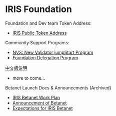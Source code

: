 # IRIS Foundation

Foundation and Dev team Token Address:
+ [IRIS Public Token Address](iris-public-token-address.md)

Community Support Programs:
+ [NVS: New Validator jumpStart Program](https://github.com/irisnet/iris-foundation/tree/master/nvs)
+ [Foundation Delegation Program](https://forum.irisnet.org/t/how-does-iris-foundation-select-validators-to-delegate/39) 
 
 [中文版说明](https://forum.irisnet.org/t/iris-foundation/37)

+ more to come...

Betanet Launch Docs &amp; Announcements (Archived)
+ [IRIS Betanet Work Plan](archives/betanet_work_plan.md)
+ [Announcement of Betanet](archives/iris-betanet-plan.md)
+ [Expectations for IRIS Betanet](archives/iris-betanet-expectations.md)

